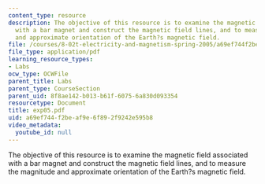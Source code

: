 ```yaml
---
content_type: resource
description: The objective of this resource is to examine the magnetic field associated
  with a bar magnet and construct the magnetic field lines, and to measure the magnitude
  and approximate orientation of the Earth?s magnetic field.
file: /courses/8-02t-electricity-and-magnetism-spring-2005/a69ef744f2beaf9e6f892f9242e595b8_exp05.pdf
file_type: application/pdf
learning_resource_types:
- Labs
ocw_type: OCWFile
parent_title: Labs
parent_type: CourseSection
parent_uid: 8f8ae142-b013-b61f-6075-6a830d093354
resourcetype: Document
title: exp05.pdf
uid: a69ef744-f2be-af9e-6f89-2f9242e595b8
video_metadata:
  youtube_id: null
---
```

The objective of this resource is to examine the magnetic field associated with a bar magnet and construct the magnetic field lines, and to measure the magnitude and approximate orientation of the Earth?s magnetic field.

